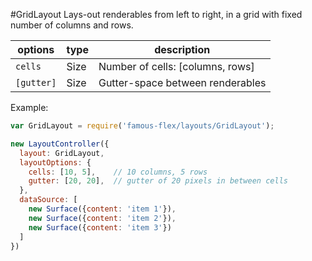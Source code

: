 <a name="module_GridLayout"></a>
#GridLayout
Lays-out renderables from left to right, in a grid with fixed number of
columns and rows.

|options|type|description|
|---|---|---|
|`cells`|Size|Number of cells: [columns, rows]|
|`[gutter]`|Size|Gutter-space between renderables|

Example:

```javascript
var GridLayout = require('famous-flex/layouts/GridLayout');

new LayoutController({
  layout: GridLayout,
  layoutOptions: {
    cells: [10, 5],    // 10 columns, 5 rows
    gutter: [20, 20],  // gutter of 20 pixels in between cells
  },
  dataSource: [
    new Surface({content: 'item 1'}),
    new Surface({content: 'item 2'}),
    new Surface({content: 'item 3'})
  ]
})
```

